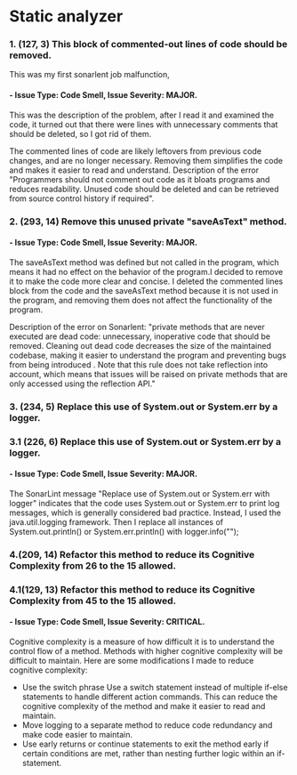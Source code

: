 # Static analyzer

### 1. (127, 3) This block of commented-out lines of code should be removed.
   This was my first sonarlent job malfunction,

#### - Issue Type: Code Smell, Issue Severity: MAJOR.
   This was the description of the problem, after I read it and examined the code, it turned out that there were lines with unnecessary comments that should be deleted, so I got rid of them.

The commented lines of code are likely leftovers from previous code changes, and are no longer necessary. Removing them simplifies the code and makes it easier to read and understand.
Description of the error "Programmers should not comment out code as it bloats programs and reduces readability.
Unused code should be deleted and can be retrieved from source control history if required".


### 2. (293, 14) Remove this unused private "saveAsText" method.
####   - Issue Type: Code Smell, Issue Severity: MAJOR.
   The saveAsText method was defined but not called in the program, which means it had no effect on the behavior of the program.I decided to remove it to make the code more clear and concise.
   I deleted the commented lines block from the code and the saveAsText method because it is not used in the program, and removing them does not affect the functionality of the program.

Description of the error on Sonarlent: "private methods that are never executed are dead code: unnecessary, inoperative code that should be removed. Cleaning out dead code decreases the size of the maintained codebase, making it easier to understand the program and preventing bugs from being introduced .
Note that this rule does not take reflection into account, which means that issues will be raised on private methods that are only accessed using the reflection API."

### 3. (234, 5) Replace this use of System.out or System.err by a logger.
### 3.1 (226, 6) Replace this use of System.out or System.err by a logger.
####  - Issue Type: Code Smell, Issue Severity: MAJOR.
   The SonarLint message "Replace use of System.out or System.err with logger" indicates that the code uses System.out or System.err to print log messages, which is generally considered bad practice. Instead, I used the java.util.logging framework.
   Then I replace all instances of System.out.println() or System.err.println() with logger.info("");

### 4.(209, 14) Refactor this method to reduce its Cognitive Complexity from 26 to the 15 allowed.
### 4.1(129, 13) Refactor this method to reduce its Cognitive Complexity from 45 to the 15 allowed. 
#### - Issue Type: Code Smell, Issue Severity: CRITICAL.
Cognitive complexity is a measure of how difficult it is to understand the control flow of a method. Methods with higher cognitive complexity will be difficult to maintain.
Here are some modifications I made to reduce cognitive complexity:

* Use the switch phrase
Use a switch statement instead of multiple if-else statements to handle different action commands. This can reduce the cognitive complexity of the method and make it easier to read and maintain.
* Move logging to a separate method to reduce code redundancy and make code easier to maintain.
* Use early returns or continue statements to exit the method early if certain conditions are met, rather than nesting further logic within an if-statement.